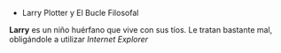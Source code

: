 
* Larry Plotter y El Bucle Filosofal

**Larry** es un niño huérfano que vive con sus tíos.
Le tratan bastante mal, obligándole a utilizar *Internet Explorer*

